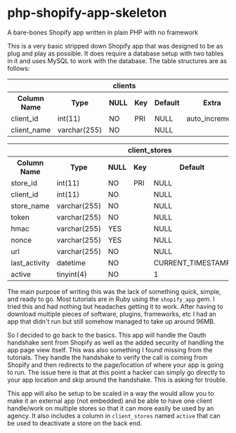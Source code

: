 # php-shopify-app-skeleton
A bare-bones Shopify app written in plain PHP with no framework

<p>This is a very basic stripped down Shopify app that was designed to be as plug and play as possible. It does require a database setup with two tables in it and uses MySQL to work with the database. The table structures are as follows:</p>

<table>
  <th colspan="6">clients</th>
  <tr>
    <th>Column Name</th>
    <th>Type</th>
    <th>NULL</th>
    <th>Key</th>	
    <th>Default</th>
    <th>Extra</th>
  </tr>
  <tr>
    <td>client_id</td>
    <td>int(11)</td>
    <td>NO</td>
    <td>PRI</td>	
    <td>NULL</td>
    <td>auto_increment</td>
  </tr>
  <tr>
    <td>client_name</td>
    <td>varchar(255)</td>
    <td>NO</td>
    <td></td>	
    <td>NULL</td>
    <td></td>
  </tr>
</table>

<table>
  <th colspan="6">client_stores</th>
  <tr>
    <th>Column Name</th>
    <th>Type</th>
    <th>NULL</th>
    <th>Key</th>	
    <th>Default</th>
    <th>Extra</th>
  </tr>
  <tr>
    <td>store_id</td>
    <td>int(11)</td>
    <td>NO</td>
    <td>PRI</td>	
    <td>NULL</td>
    <td>auto_increment</td>
  </tr>
  <tr>
    <td>client_id</td>
    <td>int(11)</td>
    <td>NO</td>
    <td></td>	
    <td>NULL</td>
    <td></td>
  </tr>
  <tr>
    <td>store_name</td>
    <td>varchar(255)</td>
    <td>NO</td>
    <td></td>	
    <td>NULL</td>
    <td></td>
  </tr>
  <tr>
    <td>token</td>
    <td>varchar(255)</td>
    <td>NO</td>
    <td></td>	
    <td>NULL</td>
    <td></td>
  </tr>
  <tr>
    <td>hmac</td>
    <td>varchar(255)</td>
    <td>YES</td>
    <td></td>	
    <td>NULL</td>
    <td></td>
  </tr>
  <tr>
    <td>nonce</td>
    <td>varchar(255)</td>
    <td>YES</td>
    <td></td>	
    <td>NULL</td>
    <td></td>
  </tr>
  <tr>
    <td>url</td>
    <td>varchar(255)</td>
    <td>NO</td>
    <td></td>	
    <td>NULL</td>
    <td></td>
  </tr>
  <tr>
    <td>last_activity</td>
    <td>datetime</td>
    <td>NO</td>
    <td></td>	
    <td>CURRENT_TIMESTAMP</td>
    <td></td>
  </tr>
  <tr>
    <td>active</td>
    <td>tinyint(4)</td>
    <td>NO</td>
    <td></td>	
    <td>1</td>
    <td></td>
  </tr>
</table>

The main purpose of writing this was the lack of something quick, simple, and ready to go. Most tutorials are in Ruby using the `shopify_app` gem. I tried this and had nothing but headaches getting it to work. After having to download multiple pieces of software, plugins, frameworks, etc I had an app that didn't run but still somehow managed to take up around 96MB.

So I decided to go back to the basics. This app will handle the Oauth handshake sent from Shopify as well as the added security of handling the app page view itself. This was also something I found missing from the tutorials. They handle the handshake to verify the call is coming from Shopify and then redirects to the page/location of where your app is going to run. The issue here is that at this point a hacker can simply go directly to your app location and skip around the handshake. This is asking for trouble.

This app will also be setup to be scaled in a way the would allow you to make it an external app (not embedded) and be able to have one client handle/work on multiple stores so that it can more easily be used by an agency. It also includes a column in `client_stores` named `active` that can be used to deactivate a store on the back end.
